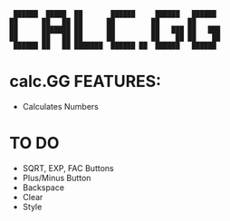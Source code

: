  ```
  ██████  █████  ██       ██████     ██████   ██████  
██      ██   ██ ██      ██         ██       ██       
██      ███████ ██      ██         ██   ███ ██   ███ 
██      ██   ██ ██      ██         ██    ██ ██    ██ 
 ██████ ██   ██ ███████  ██████ ██  ██████   ██████  
```
# calc.GG FEATURES: #
* Calculates Numbers

# TO DO #
* SQRT, EXP, FAC Buttons
* Plus/Minus Button
* Backspace
* Clear
* Style
